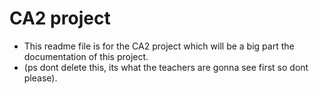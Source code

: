 # CA2 project
- This readme file is for the CA2 project which will be a big part the documentation of this project.
- (ps dont delete this, its what the teachers are gonna see first so dont please).